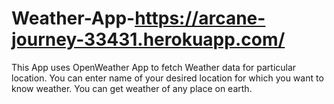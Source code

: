 # Weather-App-https://arcane-journey-33431.herokuapp.com/
This App uses OpenWeather App to fetch Weather data for particular location. 
You can enter name of your desired location for which you want to know weather. 
You can get weather of any place on earth.


